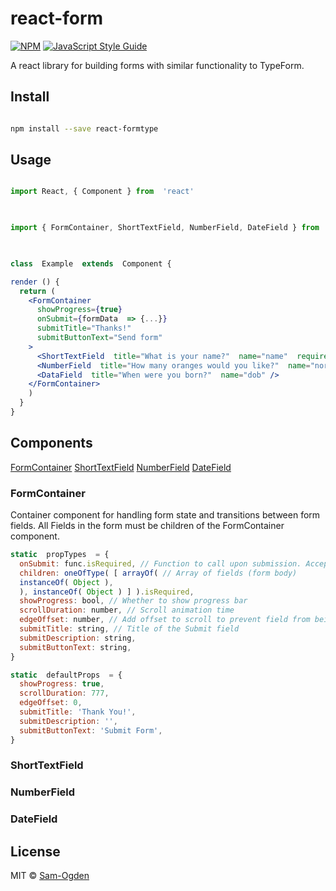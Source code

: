 
# react-form

  

>

  

[![NPM](https://img.shields.io/npm/v/react-form.svg)](https://www.npmjs.com/package/react-form) [![JavaScript Style Guide](https://img.shields.io/badge/code_style-standard-brightgreen.svg)](https://standardjs.com)

  

A react library for building forms with similar functionality to TypeForm.

  

## Install

  

```bash

npm install --save react-formtype

```

  

## Usage

  

```jsx

import React, { Component } from  'react'

  

import { FormContainer, ShortTextField, NumberField, DateField } from  'react-formtype'

  

class  Example  extends  Component {

render () {
  return (
    <FormContainer
      showProgress={true}
      onSubmit={formData  => {...}}
      submitTitle="Thanks!"
      submitButtonText="Send form"
    >
      <ShortTextField  title="What is your name?"  name="name"  required />
      <NumberField  title="How many oranges would you like?"  name="noranges"  min={0}  max={10} />
      <DataField  title="When were you born?"  name="dob" />
    </FormContainer>
    )
  }
}

```

## Components
[FormContainer](#FormContainer)
[ShortTextField](#ShortTextField)
[NumberField](#NumberField)
[DateField](#DateField)

### FormContainer
Container component for handling form state and transitions between form fields. All Fields in the form must be children of the FormContainer component.
```jsx
static  propTypes  = {
  onSubmit: func.isRequired, // Function to call upon submission. Accept object as argument.
  children: oneOfType( [ arrayOf( // Array of fields (form body)
  instanceOf( Object ),
  ), instanceOf( Object ) ] ).isRequired,
  showProgress: bool, // Whether to show progress bar
  scrollDuration: number, // Scroll animation time
  edgeOffset: number, // Add offset to scroll to prevent field from being hidden by a header
  submitTitle: string, // Title of the Submit field
  submitDescription: string,
  submitButtonText: string,
}

static  defaultProps  = {
  showProgress: true,
  scrollDuration: 777,
  edgeOffset: 0,
  submitTitle: 'Thank You!',
  submitDescription: '',
  submitButtonText: 'Submit Form',
}
```
### ShortTextField
### NumberField
### DateField


## License

  

MIT © [Sam-Ogden](https://github.com/Sam-Ogden)